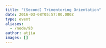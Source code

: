 ```yaml
---
title: "(Second) Trimentoring Orientation"
date: 2016-03-08T05:57:00.000Z
type: event
aliases:
  - /node/93
author: atjia
images: []
---
```


